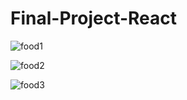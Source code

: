 # Final-Project-React
![food1](https://github.com/BojanMihajlo/Final-Project-React/assets/129890822/462c52e2-60e6-40e3-b4e1-38e011a38b7b)

![food2](https://github.com/BojanMihajlo/Final-Project-React/assets/129890822/11dad648-f9f3-49b8-904e-5d163a15e485)

![food3](https://github.com/BojanMihajlo/Final-Project-React/assets/129890822/7650a989-fb56-4093-be14-6e322393bfba)

